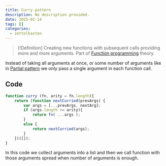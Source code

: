 ```yaml
---
title: Curry pattern
description: No description provided.
date: 2025-02-14
tags: []
categories:
  - zettelkasten
---
```


> [!Definition]
> Creating new functions with subsequent calls providing more and more arguments. Part of [Function programming](Function%20programming) theory.

Instead of taking all arguments at once, or some number of arguments like in [Partial pattern](Partial%20pattern.md) we only pass a single argument in each function call.

## Code

```js
function curry (fn, arity = fn.length){
	return (function nextCurried(prevArgs) {
		var args = [...prevArgs, nextArg];
		if (args.length >= arity){
			return fn( ...args );
		}
		else {
			return nextCurried(args);
		}
	})([]);
}
```

In this code we collect arguments into a list and then we call function with those arguments spread when number of arguments is enough.
